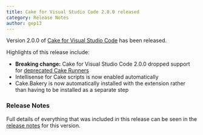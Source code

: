 ```yaml
---
title: Cake for Visual Studio Code 2.0.0 released
category: Release Notes
author: gep13
---
```


Version 2.0.0 of [Cake for Visual Studio Code](https://marketplace.visualstudio.com/items?itemName=cake-build.cake-vscode) has been released.

Highlights of this release include:
- **Breaking change:** Cake for Visual Studio Code 2.0.0 dropped support for [deprecated Cake Runners](/blog/2021/11/cake-v2.0.0-released#supported-runners-and-required.net-version)
- Intellisense for Cake scripts is now enabled automatically
- Cake.Bakery is now automatically installed with the extension rather than having to be installed as a separate step

<!--excerpt-->

### Release Notes

Full details of everything that was included in this release can be seen
in the [release notes](https://github.com/cake-build/cake-vscode/releases/tag/2.0.0) for this version.
